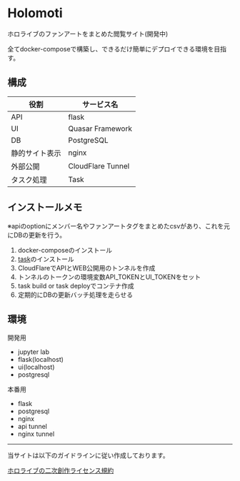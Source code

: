 # Holomoti

ホロライブのファンアートをまとめた閲覧サイト(開発中)

全てdocker-composeで構築し、できるだけ簡単にデプロイできる環境を目指す。

## 構成

| 役割 | サービス名 |
| ---- | ---- |
| API | flask|
| UI | Quasar Framework |
| DB | PostgreSQL |
| 静的サイト表示 | nginx | 
| 外部公開 | CloudFlare Tunnel |
| タスク処理 | Task |


## インストールメモ
※apiのoptionにメンバー名やファンアートタグをまとめたcsvがあり、これを元にDBの更新を行う。
1. docker-composeのインストール
1. [task](https://taskfile.dev/installation/)のインストール
1. CloudFlareでAPIとWEB公開用のトンネルを作成
1. トンネルのトークンの環境変数API_TOKENとUI_TOKENをセット
1. task build or task deployでコンテナ作成
1. 定期的にDBの更新バッチ処理を走らせる


## 環境

開発用
- jupyter lab
- flask(localhost)
- ui(localhost)
- postgresql

本番用
- flask
- postgresql
- nginx
- api tunnel
- nginx tunnel


---

当サイトは以下のガイドラインに従い作成しております。

[ホロライブの二次創作ライセンス規約](https://www.hololive.tv/terms)